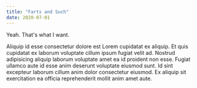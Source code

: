 ```yaml
---
title: "Farts and Such"
date: 2020-07-01
---
```

Yeah. That's what I want.

Aliquip id esse consectetur dolore est Lorem cupidatat ex aliquip. Et quis cupidatat ex laborum voluptate cillum ipsum fugiat velit ad. Nostrud adipisicing aliquip laborum voluptate amet ea id proident non esse. Fugiat ullamco aute id esse anim deserunt voluptate eiusmod sunt. Id sint excepteur laborum cillum anim dolor consectetur eiusmod. Ex aliquip sit exercitation ea officia reprehenderit mollit anim amet aute.